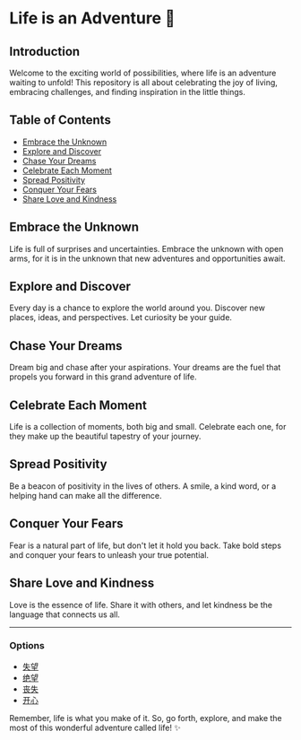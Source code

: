 # Life is an Adventure :rocket:

## Introduction

Welcome to the exciting world of possibilities, where life is an adventure waiting to unfold! This repository is all about celebrating the joy of living, embracing challenges, and finding inspiration in the little things.

## Table of Contents

- [Embrace the Unknown](#embrace-the-unknown)
- [Explore and Discover](#explore-and-discover)
- [Chase Your Dreams](#chase-your-dreams)
- [Celebrate Each Moment](#celebrate-each-moment)
- [Spread Positivity](#spread-positivity)
- [Conquer Your Fears](#conquer-your-fears)
- [Share Love and Kindness](#share-love-and-kindness)

## Embrace the Unknown

Life is full of surprises and uncertainties. Embrace the unknown with open arms, for it is in the unknown that new adventures and opportunities await.

## Explore and Discover

Every day is a chance to explore the world around you. Discover new places, ideas, and perspectives. Let curiosity be your guide.

## Chase Your Dreams

Dream big and chase after your aspirations. Your dreams are the fuel that propels you forward in this grand adventure of life.

## Celebrate Each Moment

Life is a collection of moments, both big and small. Celebrate each one, for they make up the beautiful tapestry of your journey.

## Spread Positivity

Be a beacon of positivity in the lives of others. A smile, a kind word, or a helping hand can make all the difference.

## Conquer Your Fears

Fear is a natural part of life, but don't let it hold you back. Take bold steps and conquer your fears to unleash your true potential.

## Share Love and Kindness

Love is the essence of life. Share it with others, and let kindness be the language that connects us all.

---

### Options

- [失望](https://m.baidu.com/bh/m/detail/ar_3665433856171636043)
- [绝望](https://m.baidu.com/bh/m/detail/qr_12095809411437175635)
- [丧失](https://fengyl.nxu.edu.cn/info/1015/6163.htm)
- [开心](https://91porny.com/video/category/top-list)

Remember, life is what you make of it. So, go forth, explore, and make the most of this wonderful adventure called life! :sparkles:
